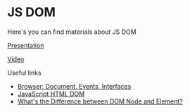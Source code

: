 # JS DOM

Here's you can find materials about JS DOM

[Presentation](https://solvdportal.sharepoint.com/:p:/s/GoogleDriveSolvdLABA/EUNJYnlatk5MhodypInDFfwBpFvN7LNayg3Wwyx9vFcH0Q?e=zqRK6e&nav=eyJzSWQiOjIxNDczNzUyNTcsImNJZCI6MTYyMzg1MDAwOH0)

[Video](https://teams.microsoft.com/l/meetingrecap?driveId=b%21fu09rKVbAkanFRzm-tf8OCSUMJvEDuxEtpYUx6qyIQc-AEKVh3x5SojtBIKDO9qU&driveItemId=01ZKRGP5CL5ACAFYIAIZEZAGWQPAGXXXOJ&sitePath=https%3A%2F%2Fsolvdportal-my.sharepoint.com%2F%3Av%3A%2Fg%2Fpersonal%2Flaba_solvd_com%2FEUvoBALhAEZJkBrQeA173ckBhurulwAueJfl84JMcKNLOA&fileUrl=https%3A%2F%2Fsolvdportal-my.sharepoint.com%2F%3Av%3A%2Fg%2Fpersonal%2Flaba_solvd_com%2FEUvoBALhAEZJkBrQeA173ckBhurulwAueJfl84JMcKNLOA&iCalUid=040000008200E00074C5B7101A82E00807E9040B0FFB87238B9ADB01000000000000000010000000BC416EEEA0543F418E45AA17A451285A&masterICalUid=040000008200E00074C5B7101A82E008000000000FFB87238B9ADB01000000000000000010000000BC416EEEA0543F418E45AA17A451285A&threadId=19%3Ameeting_MzQ1YzllNmItMjQ1My00MDJiLWFkNjktYzBmY2U4NGM1ZTNj%40thread.v2&organizerId=9894d351-68d8-42d0-95d8-aa5f16e30e40&tenantId=5fd90985-f406-47a0-9043-89ffdca38307&callId=469cae97-1be7-4ebc-bacc-9bb19cb072de&threadType=Meeting&meetingType=Recurring&subType=RecapSharingLink_RecapChiclet)

Useful links

- [Browser: Document, Events, Interfaces](https://javascript.info/ui)
- [JavaScript HTML DOM](https://www.w3schools.com/js/js_htmldom.asp)
- [What's the Difference between DOM Node and Element?](https://dmitripavlutin.com/dom-node-element/)
